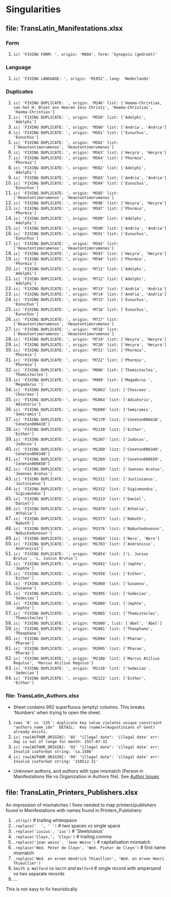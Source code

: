 # Singularities

## file: TransLatin_Manifestations.xlsx

### Form
1.  `ic| 'FIXING FORM: ', origin: 'M884', form: 'Synopsis (gedrukt)'`

### Language
1.  `ic| 'FIXING LANGUAGE: ', origin: 'M1052', lang: 'Nederlands'`

### Duplicates
1. `ic| 'FIXING DUPLICATE: ',
    origin: 'M246'
    list: ['Haema-Christias, van het H. Bloet ons Heeren Iesv Christi',
                'Haema-Christias',
                'Haema-Christias']`
2. `ic| 'FIXING DUPLICATE: ',
    origin: 'M559'
    list: ['Adelphi', 'Adelphi']`
3. `ic| 'FIXING DUPLICATE: ',
    origin: 'M560'
    list: ['Andria', 'Andria']`
4. `ic| 'FIXING DUPLICATE: ',
    origin: 'M561'
    list: ['Eunuchus', 'Eunuchus']`
5. `ic| 'FIXING DUPLICATE: ',
    origin: 'M562'
    list: ['Heautontimorumenos', 'Heautontimorumenos']`
6. `ic| 'FIXING DUPLICATE: ',
    origin: 'M563'
    list: ['Hecyra', 'Hecyra']`
7. `ic| 'FIXING DUPLICATE: ',
    origin: 'M564'
    list: ['Phormio', 'Phormio']`
8. `ic| 'FIXING DUPLICATE: ',
    origin: 'M582'
    list: ['Adelphi', 'Adelphi']`
9. `ic| 'FIXING DUPLICATE: ',
    origin: 'M583'
    list: ['Andria', 'Andria']`
10. `ic| 'FIXING DUPLICATE: ',
     origin: 'M584'
     list: ['Eunuchus', 'Eunuchus']`
11. `ic| 'FIXING DUPLICATE: ',
     origin: 'M585'
     list: ['Heautontimorumenos', 'Heautontimorumenos']`
12. `ic| 'FIXING DUPLICATE: ',
     origin: 'M586'
     list: ['Hecyra', 'Hecyra']`
13. `ic| 'FIXING DUPLICATE: ',
     origin: 'M587'
     list: ['Phormio', 'Phormio']`
14. `ic| 'FIXING DUPLICATE: ',
     origin: 'M589'
     list: ['Adelphi', 'Adelphi']`
15. `ic| 'FIXING DUPLICATE: ',
     origin: 'M590'
     list: ['Andria', 'Andria']`
16. `ic| 'FIXING DUPLICATE: ',
     origin: 'M591'
     list: ['Eunuchus', 'Eunuchus']`
17. `ic| 'FIXING DUPLICATE: ',
     origin: 'M592'
     list: ['Heautontimorumenos', 'Heautontimorumenos']`
18. `ic| 'FIXING DUPLICATE: ',
     origin: 'M593'
     list: ['Hecyra', 'Hecyra']`
19. `ic| 'FIXING DUPLICATE: ',
     origin: 'M594'
     list: ['Phormio', 'Phormio']`
20. `ic| 'FIXING DUPLICATE: ',
     origin: 'M711'
     list: ['Adelphi', 'Adelphi']`
21. `ic| 'FIXING DUPLICATE: ',
     origin: 'M712'
     list: ['Adelphi', 'Adelphi']`
22. `ic| 'FIXING DUPLICATE: ',
     origin: 'M713'
     list: ['Andria', 'Andria']`
23. `ic| 'FIXING DUPLICATE: ',
     origin: 'M714'
     list: ['Andria', 'Andria']`
24. `ic| 'FIXING DUPLICATE: ',
     origin: 'M715'
     list: ['Eunuchus', 'Eunuchus']`
25. `ic| 'FIXING DUPLICATE: ',
     origin: 'M716'
     list: ['Eunuchus', 'Eunuchus']`
26. `ic| 'FIXING DUPLICATE: ',
     origin: 'M717'
     list: ['Heautontimorumenos', 'Heautontimorumenos']`
27. `ic| 'FIXING DUPLICATE: ',
     origin: 'M718'
     list: ['Heautontimorumenos', 'Heautontimorumenos']`
28. `ic| 'FIXING DUPLICATE: ',
     origin: 'M719'
     list: ['Hecyra', 'Hecyra']`
29. `ic| 'FIXING DUPLICATE: ',
     origin: 'M720'
     list: ['Hecyra', 'Hecyra']`
30. `ic| 'FIXING DUPLICATE: ',
     origin: 'M721'
     list: ['Phormio', 'Phormio']`
31. `ic| 'FIXING DUPLICATE: ',
     origin: 'M722'
     list: ['Phormio', 'Phormio']`
32. `ic| 'FIXING DUPLICATE: ',
     origin: 'M906'
     list: ['Themistocles', 'Themistocles']`
33. `ic| 'FIXING DUPLICATE: ',
     origin: 'M989'
     list: ['Megadorus ', 'Megadorus ']`
34. `ic| 'FIXING DUPLICATE: ',
     origin: 'M1063'
     list: ['Chosroes', 'Chosroes']`
35. `ic| 'FIXING DUPLICATE: ',
     origin: 'M1064'
     list: ['Adiatorix', 'Adiatorix']`
36. `ic| 'FIXING DUPLICATE: ',
     origin: 'M1090'
     list: ['Semiramis', 'Semiramis']`
37. `ic| 'FIXING DUPLICATE: ',
     origin: 'M1170'
     list: ['Ceneton006410', 'Ceneton006410']`
38. `ic| 'FIXING DUPLICATE: ',
     origin: 'M1238'
     list: ['Esther', 'Esther']`
39. `ic| 'FIXING DUPLICATE: ',
     origin: 'M1267'
     list: ['Judocus', 'Judocus']`
40. `ic| 'FIXING DUPLICATE: ',
     origin: 'M1268'
     list: ['Ceneton006340', 'Ceneton006340']`
41. `ic| 'FIXING DUPLICATE: ',
     origin: 'M1269'
     list: ['Ceneton006650', 'Ceneton006650']`
42. `ic| 'FIXING DUPLICATE: ',
     origin: 'M1269'
     list: ['Joannes Aratus', 'Joannes Aratus']`
43. `ic| 'FIXING DUPLICATE: ',
     origin: 'M1311'
     list: ['Justinianus', 'Justinianus']`
44. `ic| 'FIXING DUPLICATE: ',
     origin: 'M1312'
     list: ['Sigismundus', 'Sigismundus']`
45. `ic| 'FIXING DUPLICATE: ',
     origin: 'M1313'
     list: ['Daniel', 'Daniel']`
46. `ic| 'FIXING DUPLICATE: ',
     origin: 'M1479'
     list: ['Athalia', 'Athalia']`
47. `ic| 'FIXING DUPLICATE: ',
     origin: 'M1573'
     list: ['Naboth', 'Naboth']`
48. `ic| 'FIXING DUPLICATE: ',
     origin: 'M1576'
     list: ['Nabuchodonosor', 'Nabuchodonosor']`
49. `ic| 'FIXING DUPLICATE: ', origin: 'M1664' list: ['Nero', 'Nero']`
50. `ic| 'FIXING DUPLICATE: ',
     origin: 'M1783'
     list: ['Andronicus', 'Andronicus']`
51. `ic| 'FIXING DUPLICATE: ',
     origin: 'M1854'
     list: ['L. Junius Brutus', 'L. Junius Brutus']`
52. `ic| 'FIXING DUPLICATE: ',
     origin: 'M1942'
     list: ['Jephte', 'Jephte']`
53. `ic| 'FIXING DUPLICATE: ',
     origin: 'M1958'
     list: ['Esther', 'Esther']`
54. `ic| 'FIXING DUPLICATE: ',
     origin: 'M1960'
     list: ['Susanna', 'Susanna']`
55. `ic| 'FIXING DUPLICATE: ',
     origin: 'M1995'
     list: ['Sedecias', 'Sedecias']`
56. `ic| 'FIXING DUPLICATE: ',
     origin: 'M2008'
     list: ['Jephte', 'Jephte']`
57. `ic| 'FIXING DUPLICATE: ',
     origin: 'M2065'
     list: ['Themistocles', 'Themistocles']`
58. `ic| 'FIXING DUPLICATE: ', origin: 'M2080', list: ['Abel', 'Abel']`
59. `ic| 'FIXING DUPLICATE: ',
     origin: 'M2081'
     list: ['Theophane', 'Theophane']`
60. `ic| 'FIXING DUPLICATE: ',
     origin: 'M2094'
     list: ['Pharao', 'Pharao']`
61. `ic| 'FIXING DUPLICATE: ',
     origin: 'M2095'
     list: ['Pharao', 'Pharao']`
62. `ic| 'FIXING DUPLICATE: ',
     origin: 'M2108'
     list: ['Marcus Atilius Regulus', 'Marcus Atilius Regulus']`
63. `ic| 'FIXING DUPLICATE: ',
     origin: 'M2116'
     list: ['Sedecias', 'Sedecias']`
64. `ic| 'FIXING DUPLICATE: ',
     origin: 'M2122'
     list: ['Esther', 'Esther']`


### file: TransLatin_Authors.xlsx

* Sheet contains 992 superfluous (empty) columns. This breaks 'Numbers' when trying to open the sheet.

1. `rows '6' vs '135': duplicate key value violates unique constraint "authors_name_idx" 
    DETAIL:  Key (name)=(Augustinians of Gent) already exists.`
2. `ic| row[AUTHOR_ORIGIN]: '85'
    "illegal date": 'illegal date'
    err: day is out of range for month: 1557-07-32`
3. `ic| row[AUTHOR_ORIGIN]: '92'
    "illegal date": 'illegal date'
    err: Invalid isoformat string: 'ca.1586'`
4. `ic| row[AUTHOR_ORIGIN]: '99'
    "illegal date": 'illegal date'
    err: Invalid isoformat string: '158512-31'`

* Unknown authors, and authors with type mismatch (Person in Manifestations file vs Organization in Authors file).
See [Author Issues](author-issues.md) 

## file: TransLatin_Printers_Publishers.xlsx

An impression of mismatches / fixes needed to map printers/publishers found in Manifestations
with names found in Printers_Publishers:

1. `.strip()`                    # trailing whitespace
2. `.replace('  ', ' ')`         # two spaces vs single space
3. `.replace('iusius', 'ius')`   # 'Steelsiusius'
4. `.replace('Cleyn,', 'Cleyn')` # trailing comma
5. `.replace('jean weins', 'Jean Weins')`    # capitalisation mismatch
6. `.replace('Wed. Peter de Cleyn', 'Wed. Pieter de Cleyn')`   # first name mismatch
7. `.replace('Wed. en erven Hendrick Thieullier', 'Wed. en erven Henri Thieullier')`
8. `Smith & Walford` vs `Smith` and `Walford` # single record with ampersand vs two separate records
9. ...

This is not easy to fix heuristically